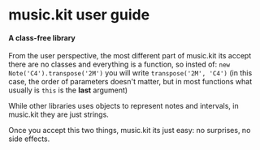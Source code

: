 # music.kit user guide

#### A class-free library

From the user perspective, the most different part of music.kit its accept there are no classes and everything is a function, so insted of: `new Note('C4').transpose('2M')` you will write `transpose('2M', 'C4')` (in this case, the order of parameters doesn't matter, but in most functions what usually is `this` is the __last__ argument)

While other libraries uses objects to represent notes and intervals, in music.kit they are just strings.

Once you accept this two things, music.kit its just easy: no surprises, no side effects.
